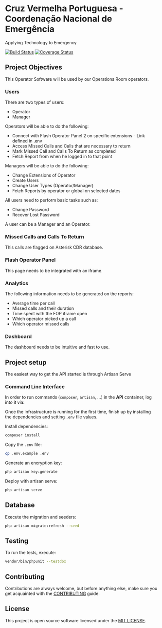 # Cruz Vermelha Portuguesa - Coordenação Nacional de Emergência

Applying Technology to Emergency

[![Build Status](https://travis-ci.org/CruzVermelhaCNE/OperatorSoftware.svg?branch=master)](https://travis-ci.org/CruzVermelhaCNE/OperatorSoftware)
[![Coverage Status](https://coveralls.io/repos/github/CruzVermelhaCNE/OperatorSoftware/badge.svg?branch=master)](https://coveralls.io/github/CruzVermelhaCNE/OperatorSoftware?branch=master)

## Project Objectives

This Operator Software will be used by our Operations Room operators.

### Users

There are two types of users:

* Operator
* Manager

Operators will be able to do the following:

* Connect with Flash Operator Panel 2 on specific extensions - Link defined in .env
* Access Missed Calls and Calls that are necessary to return
* Mark Missed Call and Calls To Return as completed
* Fetch Report from when he logged in to that point

Managers will be able to do the following:

* Change Extensions of Operator
* Create Users
* Change User Types (Operator/Manager)
* Fetch Reports by operator or global on selected dates

All users need to perform basic tasks such as:

* Change Password
* Recover Lost Password

A user can be a Manager and an Operator.

### Missed Calls and Calls To Return

This calls are flagged on Asterisk CDR database.

### Flash Operator Panel

This page needs to be integrated with an iframe.

### Analytics

The following information needs to be generated on the reports:

* Average time per call
* Missed calls and their duration
* Time spent with the FOP iframe open
* Which operator picked up a call
* Which operator missed calls

### Dashboard

The dashboard needs to be intuitive and fast to use.


## Project setup

The easiest way to get the API started is through Artisan Serve

### Command Line Interface

In order to run commands (`composer`, `artisan`, ...) in the **API** container, log into it via:

Once the infrastructure is running for the first time, finish up by installing the dependencies and setting `.env` file values.

Install dependencies:

```sh
composer install
```

Copy the `.env` file:

```sh
cp .env.example .env
```

Generate an encryption key:

```sh
php artisan key:generate
```

Deploy with artisan serve:

```sh
php artisan serve
```

## Database
Execute the migration and seeders:
```sh
php artisan migrate:refresh --seed
```

## Testing
To run the tests, execute:

```sh
vendor/bin/phpunit --testdox
```

## Contributing
Contributions are always welcome, but before anything else, make sure you get acquainted with the [CONTRIBUTING](CONTRIBUTING.md) guide.

## License
This project is open source software licensed under the [MIT LICENSE](LICENSE.md).
